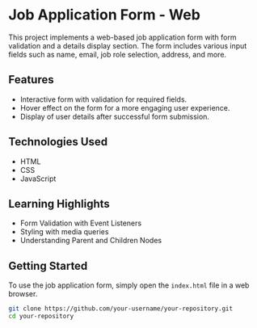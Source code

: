 # Job Application Form - Web

This project implements a web-based job application form with form validation and a details display section. The form includes various input fields such as name, email, job role selection, address, and more.

## Features

- Interactive form with validation for required fields.
- Hover effect on the form for a more engaging user experience.
- Display of user details after successful form submission.

## Technologies Used

- HTML
- CSS
- JavaScript
## Learning Highlights

- Form Validation with Event Listeners
- Styling with media queries
- Understanding Parent and Children Nodes
## Getting Started

To use the job application form, simply open the `index.html` file in a web browser.

```bash
git clone https://github.com/your-username/your-repository.git
cd your-repository
